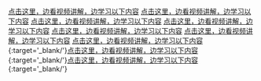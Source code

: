 [点击这里，边看视频讲解，边学习以下内容](https://www.bilibili.com/video/av74106411/?p=51) [点击这里，边看视频讲解，边学习以下内容](https://www.bilibili.com/video/av74106411/?p=34) [点击这里，边看视频讲解，边学习以下内容](https://www.bilibili.com/video/av74106411/?p=51) [点击这里，边看视频讲解，边学习以下内容](https://www.bilibili.com/video/av74106411/?p=34) [点击这里，边看视频讲解，边学习以下内容](https://www.bilibili.com/video/av74106411/?p=48) [点击这里，边看视频讲解，边学习以下内容](https://www.bilibili.com/video/av74106411/?p=34) [点击这里，边看视频讲解，边学习以下内容](https://www.bilibili.com/video/av74106411/?p=75){:target='_blank/'}[点击这里，边看视频讲解，边学习以下内容](https://www.bilibili.com/video/av74106411/?p=64){:target='_blank/'}[点击这里，边看视频讲解，边学习以下内容](https://www.bilibili.com/video/av74106411/?p=65){:target='_blank/'}